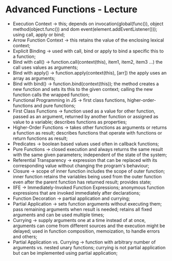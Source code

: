 # Advanced Functions - Lecture

* Execution Context -> this; depends on invocation(global(func()), object method(object.func()) and dom event(element.addEventListener())); using call, apply or bind;
* Arrow Function Context -> this retains the value of the enclosing lexical context;
* Explicit Binding -> used with call, bind or apply to bind a specific this to a function;
* Bind with call() -> function.call(context(this), item1, item2, item3 ...) the call uses values as arguments;
* Bind with apply() -> function.apply(context(this), [arr]) the apply uses an array as arguments;
* Bind with bind() -> function.bind(context(this)); the method creates a new function and sets its this to the given context; calling the new function calls the wrapped function;
* Functional Programming in JS -> first class functions, higher-order-functions and pure functions;
* First Class Functions -> function used as a value for other function, passed as an argument, returned by another function or assigned as value to a variable; describes functions as properties;
* Higher-Order Functions -> takes other functions as arguments or returns a function as result; describes functions that operate with functions or return functions as result;
* Predicates -> boolean based values used often in callback functions;
* Pure Functions -> closed execution and always returns the same result with the same given parameters; independent of the state of the system;
* Referential Transparency -> expression that can be replaced with its corresponding value without changing the program's behaviour;
* Closure -> scope of inner function includes the scope of outer function; inner function retains the variables being used from the outer function even after the parent function has returned result; provides state;
* IIFE ->  Immediately-Invoked Function Expressions; anonymous function expressions that are invoked immediately after declarations;
* Function Decoration -> partial application and currying;
* Partial Application -> sets function arguments without executing them; pass remaining arguments when result is needed; retains all fixed arguments and can be used multiple times;
* Currying -> supply arguments one at a time instead of at once, arguments can come from different sources and the execution might be delayed; used in function composition, memoization, to handle errors and others;
* Partial Application vs. Currying -> function with arbitrary number of arguments vs. nested unary functions; currying is not partial application but can be implemented using partial application;

